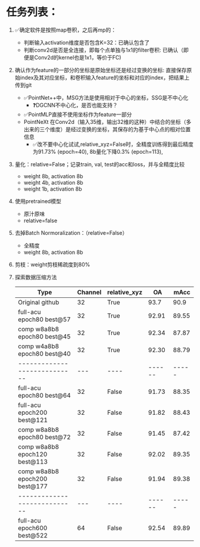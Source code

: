 # 任务列表：
1. :white_check_mark:确定软件是按照map卷积，之后再mp的：
    - 判断输入activation维度是否包含K=32：已确认包含了
    - 判断conv2d是否是全连接，即每个点单独与1x1的filter卷积: 已确认（即便是Conv2d的kernel也是1x1，等价于FC)
2. 确认作为feature的一部分的坐标是原始坐标还是经过变换的坐标: 直接保存原始index及其对应坐标，和卷积输入feature的坐标和对应的index，把结果上传到git
    - :white_check_mark:PointNet++中，MSG方法是使用相对于中心的坐标，SSG是不中心化
      - :question:DGCNN不中心化，是否也能支持？
    - :white_check_mark:PointMLP直接不使用坐标作为feature一部分
    - PointNeXt 在Conv2d（输入35维，输出32维的这种）中结合的坐标（多出来的三个维度）是经过变换的坐标，其保存的为基于中心点的相对位置信息
      - :white_check_mark:改不要中心化试试,relative_xyz=False时，全精度训练得到最后精度为91.73% (epoch=40), 8b量化下降0.3% (epoch=113), 
3. 量化：relative=False；记录train, val, test的acc和loss，并与全精度比较
    - weight 8b, activation 8b
    - weight 4b, activation 8b
    - weight 1b, activation 8b
4. 使用pretrained模型
    - 原汁原味
    - relative=false
6. 去掉Batch Normoralization：（relative=False）
    - 全精度
    - weight 8b, activation 8b
7. 剪枝：weight剪枝稀疏度到80%
8. 探索数据压缩方法

    | Type                             	| Channel | relative_xyz 	| OA    	| mAcc  	|
    |----------------------------------	|-------- |--------------	|-------	|-------	|
    | Original github                  	| 32      | True         	| 93.7  	| 90.9  	|
    | full-acu<br>epoch80 best@57      	| 32      | True         	| 92.91 	| 89.55 	|
    | comp w8a8b8<br>epoch80 best@45   	| 32      | True         	| 92.34 	| 87.87 	|
    | comp w4a8b8<br>epoch80 best@40   	| 32      | True         	| 92.30 	| 88.79 	|
    | ----------------------------   	| ---     | ----         	| ------	| ----- 	|
    | full-acu<br>epoch80 best@64      	| 32      | False        	| 91.73 	| 88.35 	|
    | full-acu<br>epoch200 best@121    	| 32      | False        	| 91.82 	| 88.43 	|
    | comp w8a8b8<br>epoch80 best@72   	| 32      | False        	| 91.45 	| 87.42 	|
    | comp w8a8b8<br>epoch120 best@113 	| 32      | False        	| 92.02 	| 89.35 	|
    | comp w8a8b8<br>epoch200 best@177 	| 32      | False        	| 91.94 	| 89.38 	|
    | ----------------------------   	| ---     | ----         	| ------	| ----- 	|
    | full-acu<br>epoch600 best@522  	| 64      | False         	| 92.54 	| 89.89 	|
